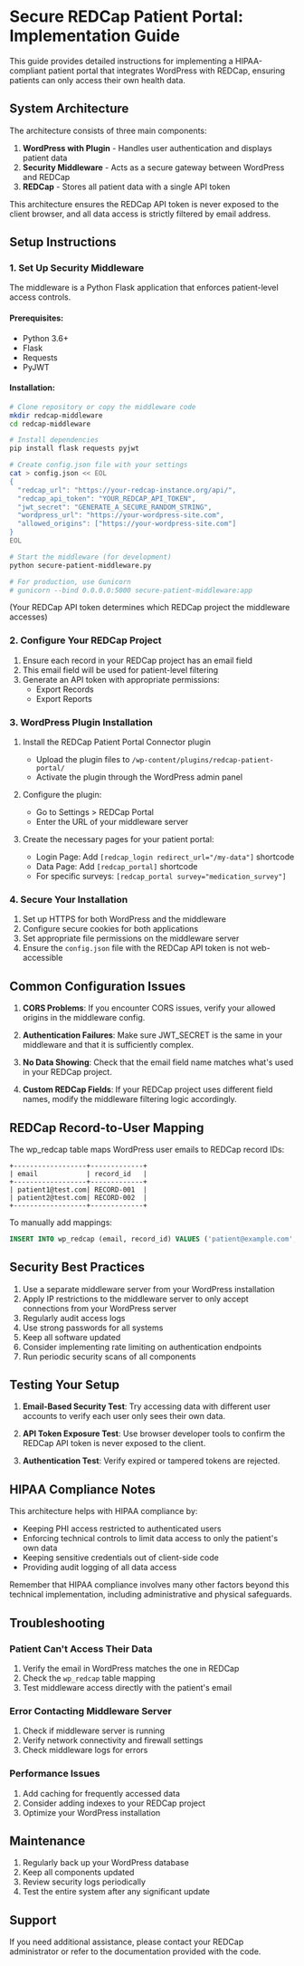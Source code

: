# Secure REDCap Patient Portal: Implementation Guide

This guide provides detailed instructions for implementing a HIPAA-compliant patient portal that integrates WordPress with REDCap, ensuring patients can only access their own health data.

## System Architecture

The architecture consists of three main components:

1. **WordPress with Plugin** - Handles user authentication and displays patient data
2. **Security Middleware** - Acts as a secure gateway between WordPress and REDCap
3. **REDCap** - Stores all patient data with a single API token

This architecture ensures the REDCap API token is never exposed to the client browser, and all data access is strictly filtered by email address.

## Setup Instructions

### 1. Set Up Security Middleware

The middleware is a Python Flask application that enforces patient-level access controls.

#### Prerequisites:
- Python 3.6+
- Flask
- Requests
- PyJWT

#### Installation:

```bash
# Clone repository or copy the middleware code
mkdir redcap-middleware
cd redcap-middleware

# Install dependencies
pip install flask requests pyjwt

# Create config.json file with your settings
cat > config.json << EOL
{
  "redcap_url": "https://your-redcap-instance.org/api/",
  "redcap_api_token": "YOUR_REDCAP_API_TOKEN",
  "jwt_secret": "GENERATE_A_SECURE_RANDOM_STRING",
  "wordpress_url": "https://your-wordpress-site.com",
  "allowed_origins": ["https://your-wordpress-site.com"]
}
EOL

# Start the middleware (for development)
python secure-patient-middleware.py

# For production, use Gunicorn
# gunicorn --bind 0.0.0.0:5000 secure-patient-middleware:app
```

(Your REDCap API token determines which REDCap project the middleware accesses)

### 2. Configure Your REDCap Project

1. Ensure each record in your REDCap project has an email field
2. This email field will be used for patient-level filtering
3. Generate an API token with appropriate permissions:
   - Export Records
   - Export Reports

### 3. WordPress Plugin Installation

1. Install the REDCap Patient Portal Connector plugin
   - Upload the plugin files to `/wp-content/plugins/redcap-patient-portal/`
   - Activate the plugin through the WordPress admin panel

2. Configure the plugin:
   - Go to Settings > REDCap Portal
   - Enter the URL of your middleware server

3. Create the necessary pages for your patient portal:
   - Login Page: Add `[redcap_login redirect_url="/my-data"]` shortcode
   - Data Page: Add `[redcap_portal]` shortcode
   - For specific surveys: `[redcap_portal survey="medication_survey"]`

### 4. Secure Your Installation

1. Set up HTTPS for both WordPress and the middleware
2. Configure secure cookies for both applications
3. Set appropriate file permissions on the middleware server
4. Ensure the `config.json` file with the REDCap API token is not web-accessible

## Common Configuration Issues

1. **CORS Problems**: If you encounter CORS issues, verify your allowed origins in the middleware config.

2. **Authentication Failures**: Make sure JWT_SECRET is the same in your middleware and that it is sufficiently complex.

3. **No Data Showing**: Check that the email field name matches what's used in your REDCap project.

4. **Custom REDCap Fields**: If your REDCap project uses different field names, modify the middleware filtering logic accordingly.

## REDCap Record-to-User Mapping

The wp_redcap table maps WordPress user emails to REDCap record IDs:

```
+------------------+-------------+
| email            | record_id   |
+------------------+-------------+
| patient1@test.com| RECORD-001  |
| patient2@test.com| RECORD-002  |
+------------------+-------------+
```

To manually add mappings:

```sql
INSERT INTO wp_redcap (email, record_id) VALUES ('patient@example.com', 'RECORD-123');
```

## Security Best Practices

1. Use a separate middleware server from your WordPress installation
2. Apply IP restrictions to the middleware server to only accept connections from your WordPress server
3. Regularly audit access logs
4. Use strong passwords for all systems
5. Keep all software updated
6. Consider implementing rate limiting on authentication endpoints
7. Run periodic security scans of all components

## Testing Your Setup

1. **Email-Based Security Test**: Try accessing data with different user accounts to verify each user only sees their own data.

2. **API Token Exposure Test**: Use browser developer tools to confirm the REDCap API token is never exposed to the client.

3. **Authentication Test**: Verify expired or tampered tokens are rejected.

## HIPAA Compliance Notes

This architecture helps with HIPAA compliance by:

- Keeping PHI access restricted to authenticated users
- Enforcing technical controls to limit data access to only the patient's own data
- Keeping sensitive credentials out of client-side code
- Providing audit logging of all data access

Remember that HIPAA compliance involves many other factors beyond this technical implementation, including administrative and physical safeguards.

## Troubleshooting

### Patient Can't Access Their Data

1. Verify the email in WordPress matches the one in REDCap
2. Check the `wp_redcap` table mapping
3. Test middleware access directly with the patient's email

### Error Contacting Middleware Server

1. Check if middleware server is running
2. Verify network connectivity and firewall settings
3. Check middleware logs for errors

### Performance Issues

1. Add caching for frequently accessed data
2. Consider adding indexes to your REDCap project
3. Optimize your WordPress installation

## Maintenance

1. Regularly back up your WordPress database
2. Keep all components updated
3. Review security logs periodically
4. Test the entire system after any significant update

## Support

If you need additional assistance, please contact your REDCap administrator or refer to the documentation provided with the code.
